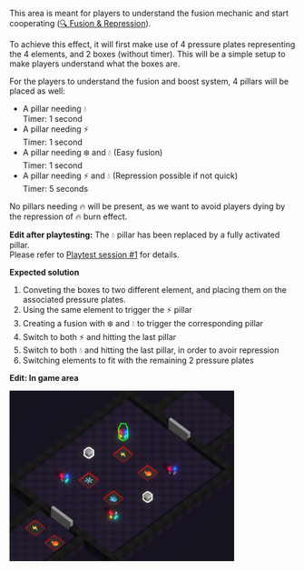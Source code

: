 This area is meant for players to understand the fusion mechanic and start cooperating ([🔍️ Fusion & Repression](<../gameplay/main-mechanic/Fusion-Repression.md>)).

To achieve this effect, it will first make use of 4 pressure plates representing the 4 elements, and 2 boxes (without timer).
This will be a simple setup to make players understand what the boxes are.

For the players to understand the fusion and boost system, 4 pillars will be placed as well:

* A pillar needing 💧 <br/>
Timer: 1 second
* A pillar needing ⚡️ <br/>
Timer: 1 second
* A pillar needing ❄️ and 💧 (Easy fusion) <br/>
Timer: 1 second
* A pillar needing ⚡️ and 💧 (Repression possible if not quick) <br/>
Timer: 5 seconds

No pillars needing 🔥 will be present, as we want to avoid players dying by the repression of 🔥 burn effect.

**Edit after playtesting:** The 💧 pillar has been replaced by a fully activated pillar.<br/>
Please refer to [Playtest session #1](<../playtesting/discovery-session1.md>) for details.

**Expected solution**

1. Conveting the boxes to two different element, and placing them on the associated pressure plates.
2. Using the same element to trigger the ⚡️ pillar
3. Creating a fusion with ❄️ and 💧 to trigger the corresponding pillar
4. Switch to both ⚡️ and hitting the last pillar
5. Switch to both 💧 and hitting the last pillar, in order to avoir repression
6. Switching elements to fit with the remaining 2 pressure plates

**Edit: In game area**

![Start](../img/area2.png)